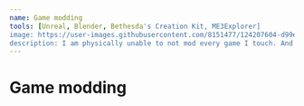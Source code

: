 ```yaml
---
name: Game modding
tools: [Unreal, Blender, Bethesda's Creation Kit, ME3Explorer]
image: https://user-images.githubusercontent.com/8151477/124207604-d99edb80-dab3-11eb-9411-f71b499b254a.png
description: I am physically unable to not mod every game I touch. And when I'm not satisfied, I dabble into making my own.
---
```


# Game modding
